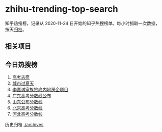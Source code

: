 # zhihu-trending-top-search

知乎热搜榜，记录从 2020-11-24
日开始的知乎热搜榜单。每小时抓取一次数据，按天[归档](./archives)。

## 相关项目

## 今日热搜榜

<!-- BEGIN -->
<!-- 最后更新时间 Mon Jun 26 2023 18:13:57 GMT+0800 (China Standard Time) -->

1. [高考志愿](https://www.zhihu.com/search?q=高考志愿)
1. [城市过夏天](https://www.zhihu.com/search?q=城市过夏天)
1. [李嘉诚家族抄底内地房企项目](https://www.zhihu.com/search?q=李嘉诚家族抄底内地房企项目)
1. [广东高考分数线公布](https://www.zhihu.com/search?q=广东高考分数线公布)
1. [山东公布分数线](https://www.zhihu.com/search?q=山东公布分数线)
1. [北京高考分数线](https://www.zhihu.com/search?q=北京高考分数线)
1. [河北高考分数线](https://www.zhihu.com/search?q=河北高考分数线)

<!-- END -->

历史归档 [./archives](./archives)
